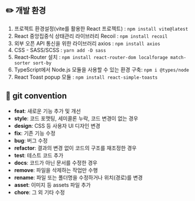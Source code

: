 ## ✏️ 개발 환경 

1. 프로젝트 환경설정(vite를 활용한 React 프로젝트) : `npm install vite@latest` <br />
2. React 중앙집중식 상태관리 라이브러리 Recoil : `npm install recoil` <br />
3. 외부 오픈 API 통신을 위한 라이브러리 axios : `npm install axios` <br />
4. CSS - SASS/SCSS : `yarn add -D sass` <br />
5. React-Router 설치 : `npm install react-router-dom localforage match-sorter sort-by` <br />
6. TypeScript에서 Node.js 모듈을 사용할 수 있는 환경 구축: `npm i @types/node` <br />
7. React Toast popup 모듈 : `npm install react-simple-toasts` <br />

## 🔨 git convention 

- **feat**: 새로운 기능 추가 및 개선
- **style**: 코드 포맷팅, 세미콜론 누락, 코드 변경이 없는 경우
- **design**: CSS 등 사용자 UI 디자인 변경
- **fix**: 기존 기능 수정
- **bug**: 버그 수정
- **refactor**: 결과의 변경 없이 코드의 구조를 재조정한 경우
- **test**: 테스트 코드 추가
- **docs**: 코드가 아닌 문서를 수정한 경우
- **remove**: 파일을 삭제하는 작업만 수행
- **rename**: 파일 또는 폴더명을 수정하거나 위치(경로)를 변경
- **asset**: 이미지 등 assets 파일 추가
- **chore**: 그 외 기타 수정
